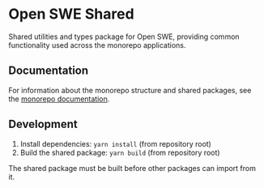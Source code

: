 # Open SWE Shared

Shared utilities and types package for Open SWE, providing common functionality used across the monorepo applications.

## Documentation

For information about the monorepo structure and shared packages, see the [monorepo documentation](https://docs.langchain.com/labs/swe/setup/monorepo).

## Development

1. Install dependencies: `yarn install` (from repository root)
2. Build the shared package: `yarn build` (from repository root)

The shared package must be built before other packages can import from it.
